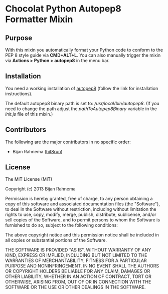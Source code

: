 # Chocolat Python Autopep8 Formatter Mixin

## Purpose
With this mixin you automatically format your Python code to conform to the PEP 8 style guide via **CMD+ALT+L**.
You can also manually trigger the mixin via **Actions > Python > autopep8** in the menu bar.


## Installation
You need a working installation of [autopep8](https://github.com/hhatto/autopep8) (follow the link for installation instructions).

The default autopep8 binary path is set to: */usr/local/bin/autopep8*. 
(If you need to change the path adjust the *pathToAutopep8Binary* variable in the *init.js* file of this mixin.)

## Contributors

The following are the major contributors in no specific order:

  * Bijan Rahnema ([hit8run](http://github.com/tschundeee))

## License 

The MIT License (MIT)

Copyright (c) 2013 Bijan Rahnema

Permission is hereby granted, free of charge, to any person obtaining a copy of
this software and associated documentation files (the "Software"), to deal in
the Software without restriction, including without limitation the rights to
use, copy, modify, merge, publish, distribute, sublicense, and/or sell copies of
the Software, and to permit persons to whom the Software is furnished to do so,
subject to the following conditions:

The above copyright notice and this permission notice shall be included in all
copies or substantial portions of the Software.

THE SOFTWARE IS PROVIDED "AS IS", WITHOUT WARRANTY OF ANY KIND, EXPRESS OR
IMPLIED, INCLUDING BUT NOT LIMITED TO THE WARRANTIES OF MERCHANTABILITY, FITNESS
FOR A PARTICULAR PURPOSE AND NONINFRINGEMENT. IN NO EVENT SHALL THE AUTHORS OR
COPYRIGHT HOLDERS BE LIABLE FOR ANY CLAIM, DAMAGES OR OTHER LIABILITY, WHETHER
IN AN ACTION OF CONTRACT, TORT OR OTHERWISE, ARISING FROM, OUT OF OR IN
CONNECTION WITH THE SOFTWARE OR THE USE OR OTHER DEALINGS IN THE SOFTWARE.
